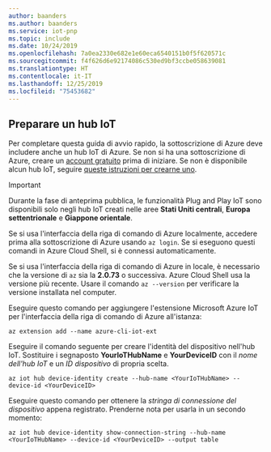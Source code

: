 ```yaml
---
author: baanders
ms.author: baanders
ms.service: iot-pnp
ms.topic: include
ms.date: 10/24/2019
ms.openlocfilehash: 7a0ea2330e682e1e60eca6540151b0f5f620571c
ms.sourcegitcommit: f4f626d6e92174086c530ed9bf3ccbe058639081
ms.translationtype: HT
ms.contentlocale: it-IT
ms.lasthandoff: 12/25/2019
ms.locfileid: "75453682"
---
```

## <a name="prepare-an-iot-hub"></a>Preparare un hub IoT

Per completare questa guida di avvio rapido, la sottoscrizione di Azure deve includere anche un hub IoT di Azure. Se non si ha una sottoscrizione di Azure, creare un [account gratuito](https://azure.microsoft.com/free/?WT.mc_id=A261C142F) prima di iniziare. Se non è disponibile alcun hub IoT, seguire [queste istruzioni per crearne uno](../articles/iot-hub/iot-hub-create-using-cli.md).

> [!IMPORTANT]
> Durante la fase di anteprima pubblica, le funzionalità Plug and Play IoT sono disponibili solo negli hub IoT creati nelle aree **Stati Uniti centrali**, **Europa settentrionale** e **Giappone orientale**.

Se si usa l'interfaccia della riga di comando di Azure localmente, accedere prima alla sottoscrizione di Azure usando `az login`. Se si eseguono questi comandi in Azure Cloud Shell, si è connessi automaticamente.

Se si usa l'interfaccia della riga di comando di Azure in locale, è necessario che la versione di `az` sia la **2.0.73** o successiva. Azure Cloud Shell usa la versione più recente. Usare il comando `az --version` per verificare la versione installata nel computer.

Eseguire questo comando per aggiungere l'estensione Microsoft Azure IoT per l'interfaccia della riga di comando di Azure all'istanza:

```azurecli-interactive
az extension add --name azure-cli-iot-ext
```

Eseguire il comando seguente per creare l'identità del dispositivo nell'hub IoT. Sostituire i segnaposto **YourIoTHubName** e **YourDeviceID** con il _nome dell'hub IoT_ e un _ID dispositivo_ di propria scelta.

```azurecli-interactive
az iot hub device-identity create --hub-name <YourIoTHubName> --device-id <YourDeviceID>
```

Eseguire questo comando per ottenere la _stringa di connessione del dispositivo_ appena registrato. Prenderne nota per usarla in un secondo momento:

```azurecli-interactive
az iot hub device-identity show-connection-string --hub-name <YourIoTHubName> --device-id <YourDeviceID> --output table
```